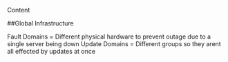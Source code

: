 Content


##Global Infrastructure

Fault Domains = Different physical hardware to prevent outage due to a single server being down
Update Domains = Different groups so they arent all effected by updates at once
